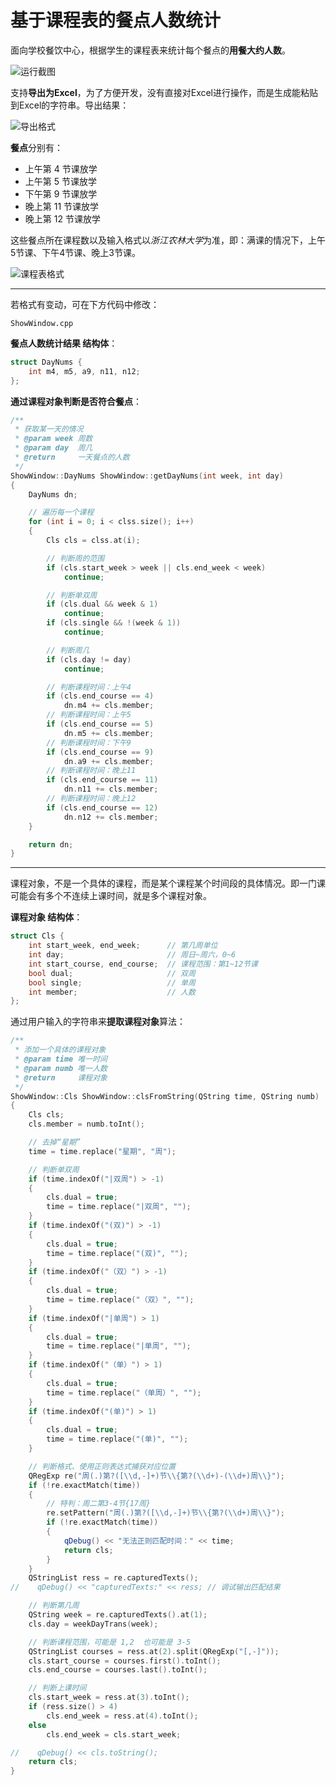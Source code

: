 基于课程表的餐点人数统计
===

面向学校餐饮中心，根据学生的课程表来统计每个餐点的**用餐大约人数**。

![运行截图](picture/运行截图.png)

支持**导出为Excel**，为了方便开发，没有直接对Excel进行操作，而是生成能粘贴到Excel的字符串。导出结果：

![导出格式](picture/导出格式.png)

**餐点**分别有：

- 上午第 4 节课放学
- 上午第 5 节课放学
- 下午第 9 节课放学
- 晚上第 11 节课放学
- 晚上第 12 节课放学

这些餐点所在课程数以及输入格式以*浙江农林大学*为准，即：满课的情况下，上午5节课、下午4节课、晚上3节课。

![课程表格式](picture/课程表格式.png)



---



若格式有变动，可在下方代码中修改：

`ShowWindow.cpp`

**餐点人数统计结果 结构体**：

```C++
struct DayNums {
    int m4, m5, a9, n11, n12;
};
```

**通过课程对象判断是否符合餐点**：

```C++
/**
 * 获取某一天的情况
 * @param week 周数
 * @param day  周几
 * @return     一天餐点的人数
 */
ShowWindow::DayNums ShowWindow::getDayNums(int week, int day)
{
    DayNums dn;

    // 遍历每一个课程
    for (int i = 0; i < clss.size(); i++)
    {
        Cls cls = clss.at(i);

        // 判断周的范围
        if (cls.start_week > week || cls.end_week < week)
            continue;

        // 判断单双周
        if (cls.dual && week & 1)
            continue;
        if (cls.single && !(week & 1))
            continue;

        // 判断周几
        if (cls.day != day)
            continue;

        // 判断课程时间：上午4
        if (cls.end_course == 4)
            dn.m4 += cls.member;
        // 判断课程时间：上午5
        if (cls.end_course == 5)
            dn.m5 += cls.member;
        // 判断课程时间：下午9
        if (cls.end_course == 9)
            dn.a9 += cls.member;
        // 判断课程时间：晚上11
        if (cls.end_course == 11)
            dn.n11 += cls.member;
        // 判断课程时间：晚上12
        if (cls.end_course == 12)
            dn.n12 += cls.member;
    }

    return dn;
}
```



---



课程对象，不是一个具体的课程，而是某个课程某个时间段的具体情况。即一门课可能会有多个不连续上课时间，就是多个课程对象。

**课程对象 结构体**：

```C++
struct Cls {
    int start_week, end_week;      // 第几周单位
    int day;                       // 周日~周六，0~6
    int start_course, end_course;  // 课程范围：第1~12节课
    bool dual;                     // 双周
    bool single;                   // 单周
    int member;                    // 人数
};
```

通过用户输入的字符串来**提取课程对象**算法：

```C++
/**
 * 添加一个具体的课程对象
 * @param time 唯一时间
 * @param numb 唯一人数
 * @return     课程对象
 */
ShowWindow::Cls ShowWindow::clsFromString(QString time, QString numb)
{
    Cls cls;
    cls.member = numb.toInt();

    // 去掉“星期”
    time = time.replace("星期", "周");

    // 判断单双周
    if (time.indexOf("|双周") > -1)
    {
        cls.dual = true;
        time = time.replace("|双周", "");
    }
    if (time.indexOf("(双)") > -1)
    {
        cls.dual = true;
        time = time.replace("(双)", "");
    }
    if (time.indexOf("（双）") > -1)
    {
        cls.dual = true;
        time = time.replace("（双）", "");
    }
    if (time.indexOf("|单周") > 1)
    {
        cls.dual = true;
        time = time.replace("|单周", "");
    }
    if (time.indexOf("（单）") > 1)
    {
        cls.dual = true;
        time = time.replace("（单周）", "");
    }
    if (time.indexOf("(单)") > 1)
    {
        cls.dual = true;
        time = time.replace("(单)", "");
    }

    // 判断格式、使用正则表达式捕获对应位置
    QRegExp re("周(.)第?([\\d,-]+)节\\{第?(\\d+)-(\\d+)周\\}");
    if (!re.exactMatch(time))
    {
        // 特判：周二第3-4节{17周}
        re.setPattern("周(.)第?([\\d,-]+)节\\{第?(\\d+)周\\}");
        if (!re.exactMatch(time))
        {
            qDebug() << "无法正则匹配时间：" << time;
            return cls;
        }
    }
    QStringList ress = re.capturedTexts();
//    qDebug() << "capturedTexts:" << ress; // 调试输出匹配结果

    // 判断第几周
    QString week = re.capturedTexts().at(1);
    cls.day = weekDayTrans(week);

    // 判断课程范围，可能是 1,2  也可能是 3-5
    QStringList courses = ress.at(2).split(QRegExp("[,-]"));
    cls.start_course = courses.first().toInt();
    cls.end_course = courses.last().toInt();

    // 判断上课时间
    cls.start_week = ress.at(3).toInt();
    if (ress.size() > 4)
        cls.end_week = ress.at(4).toInt();
    else
        cls.end_week = cls.start_week;

//    qDebug() << cls.toString();
    return cls;
}
```


